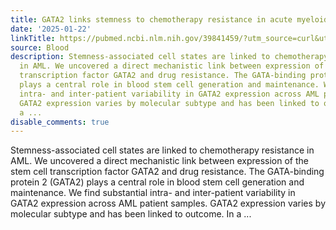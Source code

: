```yaml
---
title: GATA2 links stemness to chemotherapy resistance in acute myeloid leukemia
date: '2025-01-22'
linkTitle: https://pubmed.ncbi.nlm.nih.gov/39841459/?utm_source=curl&utm_medium=rss&utm_campaign=journals&utm_content=7603509&fc=None&ff=20250122171149&v=2.18.0.post9+e462414
source: Blood
description: Stemness-associated cell states are linked to chemotherapy resistance
  in AML. We uncovered a direct mechanistic link between expression of the stem cell
  transcription factor GATA2 and drug resistance. The GATA-binding protein 2 (GATA2)
  plays a central role in blood stem cell generation and maintenance. We find substantial
  intra- and inter-patient variability in GATA2 expression across AML patient samples.
  GATA2 expression varies by molecular subtype and has been linked to outcome. In
  a ...
disable_comments: true
---
```

Stemness-associated cell states are linked to chemotherapy resistance in AML. We uncovered a direct mechanistic link between expression of the stem cell transcription factor GATA2 and drug resistance. The GATA-binding protein 2 (GATA2) plays a central role in blood stem cell generation and maintenance. We find substantial intra- and inter-patient variability in GATA2 expression across AML patient samples. GATA2 expression varies by molecular subtype and has been linked to outcome. In a ...